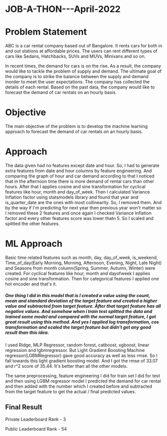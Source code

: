 # JOB-A-THON---April-2022

# Problem Statement
ABC is a car rental company based out of Bangalore. It rents cars for both in and out stations at affordable prices. The users can rent different types of cars like Sedans, Hatchbacks, SUVs and MUVs, Minivans and so on.

In recent times, the demand for cars is on the rise. As a result, the company would like to tackle the problem of supply and demand. The ultimate goal of the company is to strike the balance between the supply and demand inorder to meet the user expectations. The company has collected the details of each rental. Based on the past data, the company would like to forecast the demand of car rentals on an hourly basis.

# Objective
The main objective of the problem is to develop the machine learning approach to forecast the demand of car rentals on an hourly basis.

# Approach
The data given had no features except date and hour. So, I had to generate extra features from date and hour columns by feature engineering. And comparing the graph of hour and car demand according to that I noticed that in the afternoon time there is more demand of rental cars than other hours. After that I applies cosine and sine transformation for cyclical features like hour, month and day_of_week. Then I calculated Variance Inflation factor using statsmodels library and found that year and is_quarter_date are the ones with most collinearity. So, I removed them. And by the way if I'm predicting for next year then previous year won't matter so I removed these 2 features and once again I checked Variance Inflation factor and every other features score was lower thatn 5. So I scaled and splitted the other features.

# ML Approach
Basic time related features such as month, day, day_of_week, is_weekend, Time_of_day(Early Morning, Morning, Afternoon, Evening, Night, Late Night) and Seasons from month column(Spring, Summer, Autumn, Winter) were created. For cyclical features like hour, month and dayofweek I applies cosine and sine transformation. Then for categorical features I applied one hot encoder and that's it.

##### One thing I did in this model that is I created a value using the count, mean and standard deviation of the target feature and created a higher value and subtracted from target feature. After that target feature has all negative values. And somehow when i train test splitted the data and trained some model and compared with the normal target feature, I got great result using this method. And yes I applied log transformation, cos transformation and scaled the target feature but didn't get any good result than this idea.

I used Ridge, MLP Regressor, random forest, catboost, xgboost, linear regression and lgbmregressor. But Light Gradient Boosting Machine regressor(LGBMRegressor) gave good accuracy as well as less rmse. So I fall towards this light gradient boosting model. And I got the rmse of 33.07 and r^2 score of 35.44. It's better than all the other models. 

The same preprocessing, feature engineering I did for train set I did for test and then using LGBM regressor model I predicted the demand for car rental and then added with the number which I created before and subtracted from the target feature to get the actual / final predicted values.

## Final Result

Private Leaderboard Rank - 3

Public Leaderboard Rank - 54
